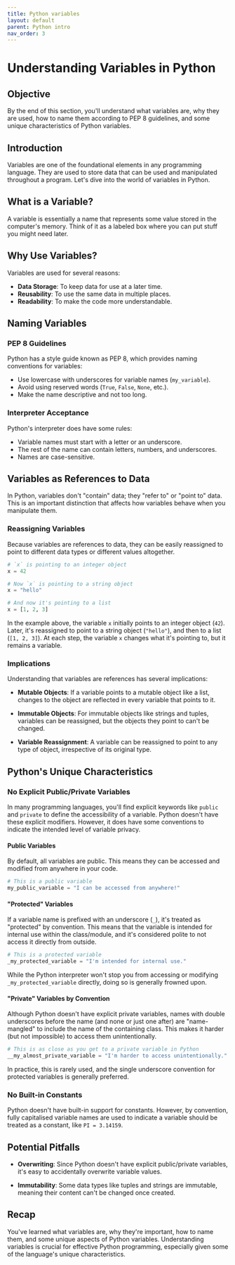 ```yaml
---
title: Python variables
layout: default
parent: Python intro
nav_order: 3
---
```


# Understanding Variables in Python

## Objective

By the end of this section, you'll understand what variables are, why they are used, how to name them according to PEP 8 guidelines, and some unique characteristics of Python variables.

## Introduction

Variables are one of the foundational elements in any programming language. They are used to store data that can be used and manipulated throughout a program. Let's dive into the world of variables in Python.

## What is a Variable?

A variable is essentially a name that represents some value stored in the computer's memory. Think of it as a labeled box where you can put stuff you might need later.

## Why Use Variables?

Variables are used for several reasons:

- **Data Storage**: To keep data for use at a later time.
- **Reusability**: To use the same data in multiple places.
- **Readability**: To make the code more understandable.

## Naming Variables

### PEP 8 Guidelines

Python has a style guide known as PEP 8, which provides naming conventions for variables:

- Use lowercase with underscores for variable names (`my_variable`).
- Avoid using reserved words (`True`, `False`, `None`, etc.).
- Make the name descriptive and not too long.

### Interpreter Acceptance

Python's interpreter does have some rules:

- Variable names must start with a letter or an underscore.
- The rest of the name can contain letters, numbers, and underscores.
- Names are case-sensitive.


## Variables as References to Data

In Python, variables don't "contain" data; they "refer to" or "point to" data. This is an important distinction that affects how variables behave when you manipulate them. 

### Reassigning Variables

Because variables are references to data, they can be easily reassigned to point to different data types or different values altogether.

```python
# `x` is pointing to an integer object
x = 42

# Now `x` is pointing to a string object
x = "hello"

# And now it's pointing to a list
x = [1, 2, 3]
```

In the example above, the variable `x` initially points to an integer object (`42`). Later, it's reassigned to point to a string object (`"hello"`), and then to a list (`[1, 2, 3]`). At each step, the variable `x` changes what it's pointing to, but it remains a variable.

### Implications

Understanding that variables are references has several implications:

- **Mutable Objects**: If a variable points to a mutable object like a list, changes to the object are reflected in every variable that points to it.
  
- **Immutable Objects**: For immutable objects like strings and tuples, variables can be reassigned, but the objects they point to can't be changed.

- **Variable Reassignment**: A variable can be reassigned to point to any type of object, irrespective of its original type.

## Python's Unique Characteristics

### No Explicit Public/Private Variables

In many programming languages, you'll find explicit keywords like `public` and `private` to define the accessibility of a variable. Python doesn't have these explicit modifiers. However, it does have some conventions to indicate the intended level of variable privacy.

#### Public Variables

By default, all variables are public. This means they can be accessed and modified from anywhere in your code.

```python
# This is a public variable
my_public_variable = "I can be accessed from anywhere!"
```

#### "Protected" Variables

If a variable name is prefixed with an underscore (`_`), it's treated as "protected" by convention. This means that the variable is intended for internal use within the class/module, and it's considered polite to not access it directly from outside.

```python
# This is a protected variable
_my_protected_variable = "I'm intended for internal use."
```

While the Python interpreter won't stop you from accessing or modifying `_my_protected_variable` directly, doing so is generally frowned upon.

#### "Private" Variables by Convention

Although Python doesn't have explicit private variables, names with double underscores before the name (and none or just one after) are "name-mangled" to include the name of the containing class. This makes it harder (but not impossible) to access them unintentionally.

```python
# This is as close as you get to a private variable in Python
__my_almost_private_variable = "I'm harder to access unintentionally."
```

In practice, this is rarely used, and the single underscore convention for protected variables is generally preferred.

### No Built-in Constants

Python doesn't have built-in support for constants. However, by convention, fully capitalised variable names are used to indicate a variable should be treated as a constant, like `PI = 3.14159`.

## Potential Pitfalls

- **Overwriting**: Since Python doesn't have explicit public/private variables, it's easy to accidentally overwrite variable values.
  
- **Immutability**: Some data types like tuples and strings are immutable, meaning their content can't be changed once created.

## Recap

You've learned what variables are, why they're important, how to name them, and some unique aspects of Python variables. Understanding variables is crucial for effective Python programming, especially given some of the language's unique characteristics.
